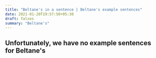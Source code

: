 ```yaml
---
title: "Beltane's in a sentence | Beltane's example sentences"
date: 2021-01-20T19:57:50+05:30
draft: falses
summary: "Beltane's"
---
```

## Unfortunately, we have no example sentences for Beltane's                 
